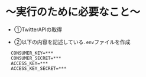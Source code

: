 # 〜実行のために必要なこと〜

- ①TwitterAPIの取得

- ②以下の内容を記述している`.env`ファイルを作成
```
  CONSUMER_KEY=***
  CONSUMER_SECRET=***
  ACCESS_KEY=***
  ACCESS_KEY_SECRET=***
```
